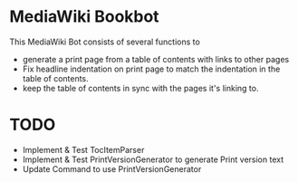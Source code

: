 # MediaWiki Bookbot
This MediaWiki Bot consists of several functions to 
- generate a print page from a table of contents with links to other pages
- Fix headline indentation on print page to match the indentation in the table of contents.
- keep the table of contents in sync with the pages it's linking to.

# TODO
- Implement & Test TocItemParser
- Implement & Test PrintVersionGenerator to generate Print version text
- Update Command to use PrintVersionGenerator



